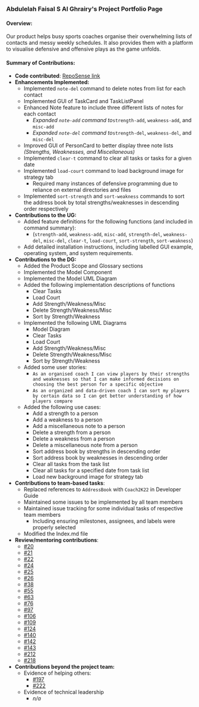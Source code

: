 ### Abdulelah Faisal S Al Ghrairy's Project Portfolio Page

#### Overview:
Our product helps busy sports coaches organise their overwhelming lists of contacts and messy weekly
schedules. It also provides them with a platform to visualise defensive and offensive plays as the game unfolds.

#### Summary of Contributions:

* **Code contributed**: [RepoSense link](
https://nus-cs2103-ay2122s2.github.io/tp-dashboard/?search=aalghrairy&breakdown=true)
* **Enhancements Implemented:**
  * Implemented `note-del` command to delete notes from list for each contact
  * Implemented GUI of TaskCard and TaskListPanel
  * Enhanced Note feature to include three different lists of notes for each contact
    * _Expanded `note-add` command to_`strength-add`, `weakness-add`, and `misc-add`
    * _Expanded `note-del` command to_`strength-del`, `weakness-del`, and `misc-del`
  * Improved GUI of PersonCard to better display three note lists _(Strengths, Weaknesses, and Miscellaneous)_
  * Implemented `clear-t` command to clear all tasks or tasks for a given date
  * Implemented `load-court` command to load background image for strategy tab
    * Required many instances of defensive programming due to reliance on external directories and files
  * Implemented `sort-strength` and `sort-weakness` commands to sort the address book by total strengths/weaknesses in descending order respectively
* **Contributions to the UG:**
  * Added feature definitions for the following functions (and included in command summary):
    * (`strength-add`, `weakness-add`, `misc-add`, `strength-del`, `weakness-del`, `misc-del`, `clear-t`, `load-court`, `sort-strength`, `sort-weakness`)
  * Add detailed installation instructions, including labelled GUI example, operating system, and system requirements. 
* **Contributions to the DG:**
  * Added the Product Scope and Glossary sections
  * Implemented the Model Component
  * Implemented the Model UML Diagram
  * Added the following implementation descriptions of functions
    * Clear Tasks
    * Load Court
    * Add Strength/Weakness/Misc
    * Delete Strength/Weakness/Misc
    * Sort by Strength/Weakness
  * Implemented the following UML Diagrams
    * Model Diagram
    * Clear Tasks
    * Load Court
    * Add Strength/Weakness/Misc
    * Delete Strength/Weakness/Misc
    * Sort by Strength/Weakness
  * Added some user stories:  
    * `As an organised coach I can view players by their strengths and weaknesses so that I can make informed decisions on choosing the best person for a specific objective`
    * `As an organized and data-driven coach I can sort my players by certain data so I can get better understanding of how players compare`
  * Added the following use cases:
    * Add a strength to a person
    * Add a weakness to a person
    * Add a miscellaneous note to a person
    * Delete a strength from a person
    * Delete a weakness from a person
    * Delete a miscellaneous note from a person
    * Sort address book by strengths in descending order
    * Sort address book by weaknesses in descending order
    * Clear all tasks from the task list
    * Clear all tasks for a specified date from task list
    * Load new background image for strategy tab
* **Contributions to team-based tasks**:
  * Replaced references to `AddressBook` with `Coach2K22` in Developer Guide
  * Maintained some issues to be implemented by all team members
  * Maintained issue tracking for some individual tasks of respective team members
    * Including ensuring milestones, assignees, and labels were properly selected
  * Modified the Index.md file
* **Review/mentoring contributions**:
  * [#20](https://github.com/AY2122S2-CS2103T-W14-2/tp/pull/20)
  * [#21](https://github.com/AY2122S2-CS2103T-W14-2/tp/pull/21)
  * [#22](https://github.com/AY2122S2-CS2103T-W14-2/tp/pull/22)
  * [#24](https://github.com/AY2122S2-CS2103T-W14-2/tp/pull/24)
  * [#25](https://github.com/AY2122S2-CS2103T-W14-2/tp/pull/25)
  * [#26](https://github.com/AY2122S2-CS2103T-W14-2/tp/pull/26)
  * [#38](https://github.com/AY2122S2-CS2103T-W14-2/tp/pull/38)
  * [#55](https://github.com/AY2122S2-CS2103T-W14-2/tp/pull/55)
  * [#63](https://github.com/AY2122S2-CS2103T-W14-2/tp/pull/63)
  * [#76](https://github.com/AY2122S2-CS2103T-W14-2/tp/pull/76)
  * [#97](https://github.com/AY2122S2-CS2103T-W14-2/tp/pull/97)
  * [#106](https://github.com/AY2122S2-CS2103T-W14-2/tp/pull/106)
  * [#109](https://github.com/AY2122S2-CS2103T-W14-2/tp/pull/109)
  * [#124](https://github.com/AY2122S2-CS2103T-W14-2/tp/pull/124)
  * [#140](https://github.com/AY2122S2-CS2103T-W14-2/tp/pull/140)
  * [#142](https://github.com/AY2122S2-CS2103T-W14-2/tp/pull/142)
  * [#143](https://github.com/AY2122S2-CS2103T-W14-2/tp/pull/143)
  * [#212](https://github.com/AY2122S2-CS2103T-W14-2/tp/pull/212)
  * [#218](https://github.com/AY2122S2-CS2103T-W14-2/tp/pull/218)
* **Contributions beyond the project team:**
  * Evidence of helping others:
    * [#197](https://github.com/nus-cs2103-AY2122S2/forum/issues/197)
    * [#222](https://github.com/nus-cs2103-AY2122S2/forum/issues/222)
  * Evidence of technical leadership
    * _n/a_
